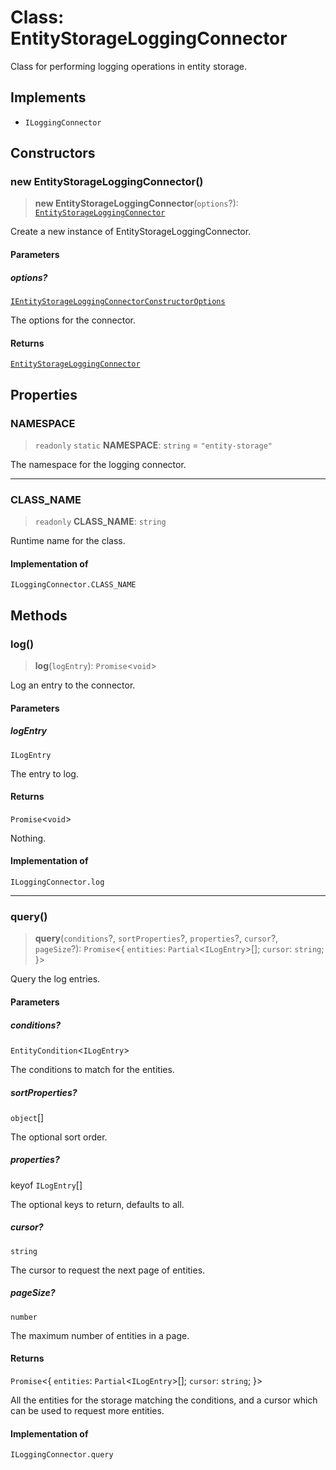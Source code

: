 # Class: EntityStorageLoggingConnector

Class for performing logging operations in entity storage.

## Implements

- `ILoggingConnector`

## Constructors

### new EntityStorageLoggingConnector()

> **new EntityStorageLoggingConnector**(`options`?): [`EntityStorageLoggingConnector`](EntityStorageLoggingConnector.md)

Create a new instance of EntityStorageLoggingConnector.

#### Parameters

##### options?

[`IEntityStorageLoggingConnectorConstructorOptions`](../interfaces/IEntityStorageLoggingConnectorConstructorOptions.md)

The options for the connector.

#### Returns

[`EntityStorageLoggingConnector`](EntityStorageLoggingConnector.md)

## Properties

### NAMESPACE

> `readonly` `static` **NAMESPACE**: `string` = `"entity-storage"`

The namespace for the logging connector.

***

### CLASS\_NAME

> `readonly` **CLASS\_NAME**: `string`

Runtime name for the class.

#### Implementation of

`ILoggingConnector.CLASS_NAME`

## Methods

### log()

> **log**(`logEntry`): `Promise`\<`void`\>

Log an entry to the connector.

#### Parameters

##### logEntry

`ILogEntry`

The entry to log.

#### Returns

`Promise`\<`void`\>

Nothing.

#### Implementation of

`ILoggingConnector.log`

***

### query()

> **query**(`conditions`?, `sortProperties`?, `properties`?, `cursor`?, `pageSize`?): `Promise`\<\{ `entities`: `Partial`\<`ILogEntry`\>[]; `cursor`: `string`; \}\>

Query the log entries.

#### Parameters

##### conditions?

`EntityCondition`\<`ILogEntry`\>

The conditions to match for the entities.

##### sortProperties?

`object`[]

The optional sort order.

##### properties?

keyof `ILogEntry`[]

The optional keys to return, defaults to all.

##### cursor?

`string`

The cursor to request the next page of entities.

##### pageSize?

`number`

The maximum number of entities in a page.

#### Returns

`Promise`\<\{ `entities`: `Partial`\<`ILogEntry`\>[]; `cursor`: `string`; \}\>

All the entities for the storage matching the conditions,
and a cursor which can be used to request more entities.

#### Implementation of

`ILoggingConnector.query`
